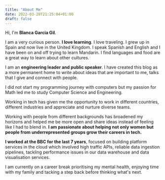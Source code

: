 ```yaml
---
title: "About Me"
date: 2022-03-28T21:25:04+01:00
draft: false
---
```


Hi, I'm **Blanca Garcia Gil**. 

I am a very curious person. **I love learning**. I love traveling. I grew up in Spain and now live in the United Kingdom. I speak Spanish and English and I have been on and off trying to learn Mandarin. I find languages and food are a great way to learn about other cultures. 

I am an **engineering leader and public speaker**. I have created this blog as a more permanent home to write about ideas that are important to me, talks that I give and connect with people.

I did not start my programming journey with computers but my passion for Math led me to study Computer Science and Engineering.

Working in tech has given me the opportunity to work in different countries, different industries and appreciate and nurture diverse teams. 

Working with people from different backgrounds has broadened my horizons and helped me be more open and share ideas instead of feeling like I had to blend in. **I am passionate about helping not only women but people from underrepresented groups grow their careers in tech.**

**I worked at the BBC for the last 7 years**, focused on building platform services in the cloud which involved high traffic APIs, reliable data ingestion pipelines, tackling performance issues in our data warehouse and data visualisation services. 

I am currently on a career break prioritising my mental health, enjoying time with my family and tacking a step back before thinking what's next. 
